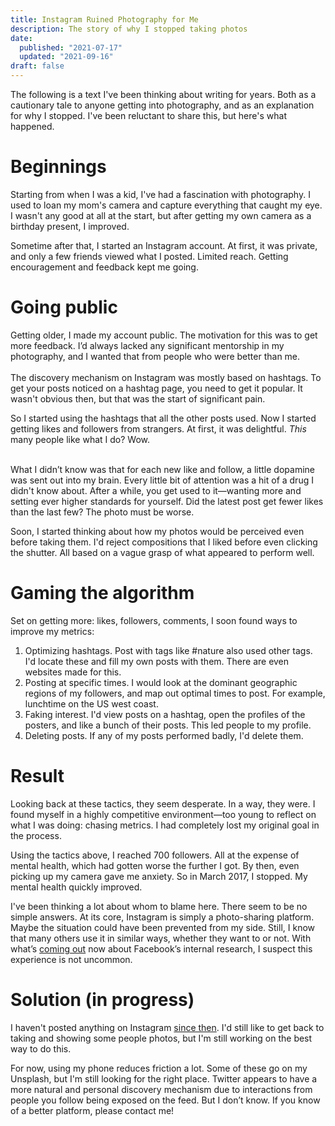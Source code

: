 ```yaml
---
title: Instagram Ruined Photography for Me
description: The story of why I stopped taking photos
date:
  published: "2021-07-17"
  updated: "2021-09-16"
draft: false
---
```


The following is a text I've been thinking about writing for years. Both as a cautionary tale to anyone getting into photography, and as an explanation for why I stopped. I've been reluctant to share this, but here's what happened.

# Beginnings

Starting from when I was a kid, I've had a fascination with photography. I used to loan my mom's camera and capture everything that caught my eye. I wasn't any good at all at the start, but after getting my own camera as a birthday present, I improved.

Sometime after that, I started an Instagram account. At first, it was private, and only a few friends viewed what I posted. Limited reach. Getting encouragement and feedback kept me going.

# Going public

Getting older, I made my account public. The motivation for this was to get more feedback. I’d always lacked any significant mentorship in my photography, and I wanted that from people who were better than me. \
 \
The discovery mechanism on Instagram was mostly based on hashtags. To get your posts noticed on a hashtag page, you need to get it popular. It wasn't obvious then, but that was the start of significant pain.

So I started using the hashtags that all the other posts used. Now I started getting likes and followers from strangers. At first, it was delightful. _This_ many people like what I do? Wow.

\
What I didn’t know was that for each new like and follow, a little dopamine was sent out into my brain. Every little bit of attention was a hit of a drug I didn't know about. After a while, you get used to it—wanting more and setting ever higher standards for yourself. Did the latest post get fewer likes than the last few? The photo must be worse.

Soon, I started thinking about how my photos would be perceived even before taking them. I'd reject compositions that I liked before even clicking the shutter. All based on a vague grasp of what appeared to perform well.

# Gaming the algorithm

Set on getting more: likes, followers, comments, I soon found ways to improve my metrics:

1. Optimizing hashtags. Post with tags like #nature also used other tags. I'd locate these and fill my own posts with them. There are even websites made for this.
2. Posting at specific times. I would look at the dominant geographic regions of my followers, and map out optimal times to post. For example, lunchtime on the US west coast.
3. Faking interest. I'd view posts on a hashtag, open the profiles of the posters, and like a bunch of their posts. This led people to my profile.
4. Deleting posts. If any of my posts performed badly, I'd delete them.

# Result

Looking back at these tactics, they seem desperate. In a way, they were. I found myself in a highly competitive environment—too young to reflect on what I was doing: chasing metrics. I had completely lost my original goal in the process.

Using the tactics above, I reached 700 followers. All at the expense of mental health, which had gotten worse the further I got. By then, even picking up my camera gave me anxiety. So in March 2017, I stopped. My mental health quickly improved.

I've been thinking a lot about whom to blame here. There seem to be no simple answers. At its core, Instagram is simply a photo-sharing platform. Maybe the situation could have been prevented from my side. Still, I know that many others use it in similar ways, whether they want to or not. With what’s [coming out](https://www.bbc.com/news/technology-58570353) now about Facebook’s internal research, I suspect this experience is not uncommon.

# Solution (in progress)

I haven't posted anything on Instagram [since then](https://instagram.com/alvarlagerlof). I'd still like to get back to taking and showing some people photos, but I'm still working on the best way to do this.

For now, using my phone reduces friction a lot. Some of these go on my Unsplash, but I'm still looking for the right place. Twitter appears to have a more natural and personal discovery mechanism due to interactions from people you follow being exposed on the feed. But I don’t know. If you know of a better platform, please contact me!

